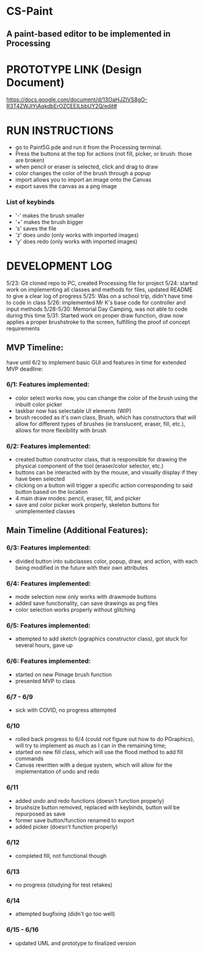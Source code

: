 # CS-Paint
## A paint-based editor to be implemented in Processing

PROTOTYPE LINK (Design Document)
===============================
https://docs.google.com/document/d/13OaHJZIVS8gO-R3T4ZWJIYjAqkdbErOZCEEILbbUY2Q/edit#

RUN INSTRUCTIONS
===============
- go to Paint5G.pde and run it from the Processing terminal.
- Press the buttons at the top for actions (not fill, picker, or brush: those are broken)
- when pencil or eraser is selected, click and drag to draw
- color changes the color of the brush through a popup
- import allows you to import an image onto the Canvas
- export saves the canvas as a png image

### List of keybinds
- '-' makes the brush smaller
- '+' makes the brush bigger
- 's' saves the file
- 'z' does undo (only works with imported images)
- 'y' does redo (only works with imported images)

DEVELOPMENT LOG
==============
5/23: Git cloned repo to PC, created Processing file for project
5/24: started work on implementing all classes and methods for files, updated README to give a clear log of progress
5/25: Was on a school trip, didn't have time to code in class
5/26: implemented Mr K's base code for controller and input methods
5/28-5/30: Memorial Day Camping, was not able to code during this time
5/31: Started work on proper draw function, draw now applies a proper brushstroke to the screen,
fulfilling the proof of concept requirements

MVP Timeline:
-------------

have until 6/2 to implement basic GUI and features in time for extended MVP deadline:

### 6/1: Features implemented:
- color select works now, you can change the color of the brush using the inbuilt color picker
- taskbar now has selectable UI elements (WIP)
- brush recoded as it's own class, Brush, which has constructors that will allow for different types of brushes (ie translucent, eraser, fill, etc.), allows for more flexibility with brush

### 6/2: Features implemented:
- created button constructor class, that is responsible for drawing the physical component of the tool (eraser/color selector, etc.)
- buttons can be interacted with by the mouse, and visually display if they have been selected
- clicking on a button will trigger a specific action corresponding to said button based on the location
- 4 main draw modes: pencil, eraser, fill, and picker
- save and color picker work properly, skeleton buttons for unimplemented classes

Main Timeline (Additional Features):
-------------

### 6/3: Features implemented:
- divided button into subclasses color, popup, draw, and action, with each being modified in the future with their own attributes

### 6/4: Features implemented:
- mode selection now only works with drawmode buttons
- added save functionality, can save drawings as png files
- color selection works properly without glitching

### 6/5: Features implemented:
- attempted to add sketch (pgraphics constructor class), got stuck for several hours, gave up

### 6/6: Features implemented:
- started on new Pimage brush function
- presented MVP to class

### 6/7 - 6/9
- sick with COVID, no progress attempted

### 6/10
- rolled back progress to 6/4 (could not figure out how to do PGraphics), will try to implement as much as I can in the remaining time;
- started on new fill class, which will use the flood method to add fill commands
- Canvas rewritten with a deque system, which will allow for the implementation of undo and redo

### 6/11
- added undo and redo functions (doesn't function properly)
- brushsize button removed, replaced with keybinds, button will be repurposed as save
- former save button/function renamed to export
- added picker (doesn't function properly)

### 6/12
- completed fill, not functional though

### 6/13
- no progress (studying for test retakes)

### 6/14
- attempted bugfixing (didn't go too well)

### 6/15 - 6/16
- updated UML and prototype to finalized version
